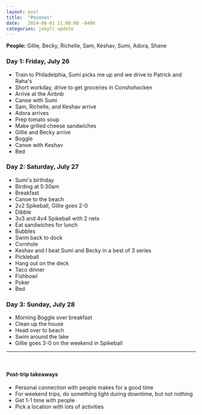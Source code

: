 ```yaml
---
layout: post
title:  "Poconos"
date:   2024-08-01 21:08:00 -0400
categories: jekyll update
---
```


**People:** Gillie, Becky, Richelle, Sam, Keshav, Sumi, Adora, Shane

### Day 1: Friday, July 26

- Train to Philadelphia, Sumi picks me up and we drive to Patrick and Raha's
- Short workday, drive to get groceries in Conshohocken
- Arrive at the Airbnb
- Canoe with Sumi
- Sam, Richelle, and Keshav arrive
- Adora arrives
- Prep tomato soup
- Make grilled cheese sandwiches
- Gillie and Becky arrive
- Boggle
- Canoe with Keshav
- Bed

### Day 2: Saturday, July 27

- Sumi's birthday
- Birding at 5:30am
- Breakfast
- Canoe to the beach
- 2v2 Spikeball, Gillie goes 2-0
- Dibble
- 3v3 and 4v4 Spikeball with 2 nets
- Eat sandwiches for lunch
- Bubbles
- Swim back to dock
- Cornhole
- Keshav and I beat Sumi and Becky in a best of 3 series
- Pickleball
- Hang out on the deck
- Taco dinner
- Fishbowl
- Poker
- Bed

### Day 3: Sunday, July 28

- Morning Boggle over breakfast
- Clean up the house
- Head over to beach
- Swim around the lake
- Gillie goes 3-0 on the weekend in Spikeball

---
&nbsp;

#### Post-trip takeaways

- Personal connection with people makes for a good time
- For weekend trips, do something light during downtime, but not nothing
- Get 1-1 time with people
- Pick a location with lots of activities
